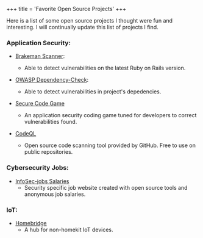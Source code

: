 +++
title = 'Favorite Open Source Projects'
+++

Here is a list of some open source projects I thought were fun and interesting. 
I will continually update this list of projects I find. 

### Application Security:
- [Brakeman Scanner](https://brakemanscanner.org):
    - Able to detect vulnerabilities on the latest Ruby on Rails version.

- [OWASP Dependency-Check](https://dependencytrack.org):
    - Able to detect vulnerabilities in project's depedencies.

- [Secure Code Game](https://github.com/skills/secure-code-game)
    - An application security coding game tuned for developers to correct vulnerabilities found.

- [CodeQL](https://github.com/github/codeql)
    - Open source code scanning tool provided by GitHub. Free to use on public repositories.

### Cybersecurity Jobs:
- [InfoSec-jobs Salaries](https://infosec-jobs.com/salaries/)
    - Security specific job website created with open source tools and anonymous job salaries.

### IoT:
- [Homebridge](https://github.com/homebridge/homebridge)
    - A hub for non-homekit IoT devices. 